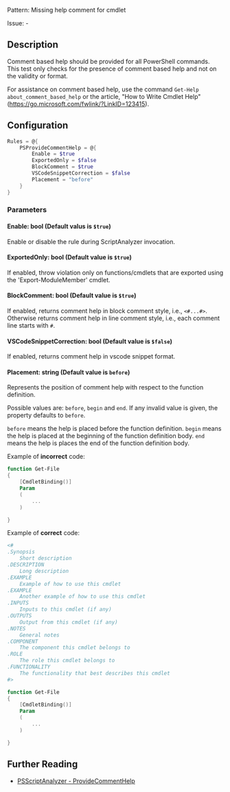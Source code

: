 Pattern: Missing help comment for cmdlet

Issue: -

## Description

Comment based help should be provided for all PowerShell commands. This test only checks for the presence of comment based help and not on the validity or format.

For assistance on comment based help, use the command `Get-Help about_comment_based_help` or the article, "How to Write Cmdlet Help" (https://go.microsoft.com/fwlink/?LinkID=123415).

## Configuration

```powershell
Rules = @{
    PSProvideCommentHelp = @{
        Enable = $true
        ExportedOnly = $false
        BlockComment = $true
        VSCodeSnippetCorrection = $false
        Placement = "before"
    }
}
```

### Parameters

#### Enable: bool (Default valus is `$true`)

Enable or disable the rule during ScriptAnalyzer invocation.

#### ExportedOnly: bool (Default value is `$true`)

If enabled, throw violation only on functions/cmdlets that are exported using the 'Export-ModuleMember' cmdlet.

#### BlockComment: bool (Default value is `$true`)

If enabled, returns comment help in block comment style, i.e., `<#...#>`. Otherwise returns
comment help in line comment style, i.e., each comment line starts with `#`.

#### VSCodeSnippetCorrection: bool (Default value is `$false`)

If enabled, returns comment help in vscode snippet format.

#### Placement: string (Default value is `before`)

Represents the position of comment help with respect to the function definition.

Possible values are: `before`, `begin` and `end`. If any invalid value is given, the
property defaults to `before`.

`before` means the help is placed before the function definition.
`begin` means the help is placed at the beginning of the function definition body.
`end` means the help is places the end of the function definition body.

Example of **incorrect** code:

``` PowerShell
function Get-File
{
    [CmdletBinding()]
    Param
    (
        ...
    )

}
```

Example of **correct** code:

``` PowerShell
<#
.Synopsis
    Short description
.DESCRIPTION
    Long description
.EXAMPLE
    Example of how to use this cmdlet
.EXAMPLE
    Another example of how to use this cmdlet
.INPUTS
    Inputs to this cmdlet (if any)
.OUTPUTS
    Output from this cmdlet (if any)
.NOTES
    General notes
.COMPONENT
    The component this cmdlet belongs to
.ROLE
    The role this cmdlet belongs to
.FUNCTIONALITY
    The functionality that best describes this cmdlet
#>

function Get-File
{
    [CmdletBinding()]
    Param
    (
        ...
    )

}
```

## Further Reading

* [PSScriptAnalyzer - ProvideCommentHelp](https://github.com/PowerShell/PSScriptAnalyzer/blob/master/RuleDocumentation/ProvideCommentHelp.md)